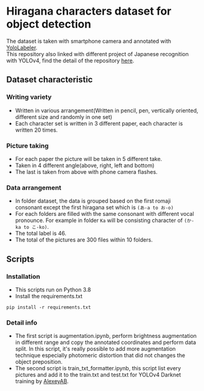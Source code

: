 # Hiragana characters dataset for object detection
The dataset is taken with smartphone camera and annotated with [YoloLabeler](https://github.com/developer0hye/Yolo_Label).</br>
This repository also linked with different project of Japanese recognition with YOLOv4, find the detail of the repository [here](https://github.com/Sekigahara/ETL-extractor-YOLOv4).

## Dataset characteristic

### Writing variety
- Written in various arrangement(Written in pencil, pen, vertically oriented, different size and randomly in one set)
- Each character set is written in 3 different paper, each character is written 20 times.

### Picture taking
- For each paper the picture will be taken in 5 different take.
- Taken in 4 different angle(above, right, left and bottom)
- The last is taken from above with phone camera flashes.

### Data arrangement
- In folder dataset, the data is grouped based on the first romaji consonant except the first hiragana set which is ```(あ-a to お-o)```
- For each folders are filled with the same consonant with different vocal pronounce. For example in folder ```Ka``` will be consisting character of ```(か-ka to こ-ko)```.
- The total label is 46.
- The total of the pictures are 300 files within 10 folders.

## Scripts

### Installation
- This scripts run on Python 3.8
- Install the requirements.txt
```
pip install -r requirements.txt
```

### Detail info
- The first script is augmentation.ipynb, perform brightness augmentation in different range and copy the annotated coordinates and perform data split. In this script, it's really possible to add more augmentation technique especially photomeric distortion that did not changes the object preposition.
- The second script is train_txt_formatter.ipynb, this script list every pictures and add it to the train.txt and test.txt for YOLOv4 Darknet training by [AlexeyAB](https://github.com/AlexeyAB/darknet).

